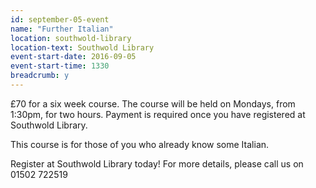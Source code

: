 ```yaml
---
id: september-05-event
name: "Further Italian"
location: southwold-library
location-text: Southwold Library
event-start-date: 2016-09-05
event-start-time: 1330
breadcrumb: y
---
```


£70 for a six week course. The course will be held on Mondays, from 1:30pm, for
two hours. Payment is required once you have registered at Southwold Library.

This course is for those of you who already know some Italian.

Register at Southwold Library today! For more details, please call us on
01502 722519

